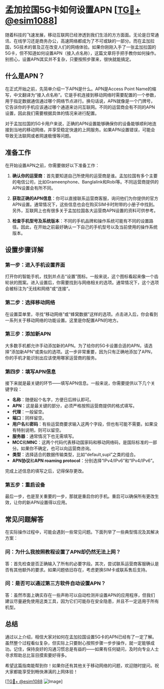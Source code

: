 # 孟加拉国5G卡如何设置APN [[TG💪+ @esim1088](https://t.me/s/esim1088)]

随着科技的飞速发展，移动互联网已经渗透到我们生活的方方面面。无论是日常通讯、在线学习还是商务办公，高速网络都成为了不可或缺的一部分。而在孟加拉国，5G技术的普及正在改变人们的网络体验。如果你刚刚入手了一张孟加拉国的5G卡，但不知道如何设置APN（接入点名称），这篇文章将手把手教你如何操作。别担心，设置APN其实并不复杂，只要按照步骤来，很快就能搞定。

## 什么是APN？

在正式开始之前，先简单介绍一下APN是什么。APN是Access Point Name的缩写，中文翻译为“接入点名称”。它是手机连接到移动网络时需要配置的一个参数，用于指定数据通信通过哪个网络节点进行。换句话说，APN就像是一个门牌号，它告诉你的手机应该通过哪个通道来访问互联网。不同的运营商会有不同的APN设置，因此我们需要根据具体的情况来进行配置。

对于孟加拉国的5G卡用户来说，正确的APN设置能够确保你的设备能够顺利地连接到当地的移动网络，并享受稳定快速的上网服务。如果APN设置错误，可能会导致无法联网或者网速极慢等问题。

## 准备工作

在开始设置APN之前，你需要做好以下准备工作：

1. **确认你的运营商**：首先要知道自己所使用的运营商是谁。孟加拉国有多个主要的电信公司，比如Grameenphone、Banglalink和Robi等。不同运营商提供的APN设置会有所不同。
   
2. **获取正确的APN信息**：你可以直接联系运营商客服，询问他们为你提供的官方APN设置。通常情况下，这些信息也会在购买SIM卡时附带的小册子中找到。另外，互联网上也有很多关于孟加拉国各大运营商APN设置的资料可供参考。

3. **检查手机型号及系统版本**：不同的手机品牌和操作系统可能有不同的设置路径。因此，在开始之前最好确认一下自己的手机型号以及当前使用的操作系统版本。

## 设置步骤详解

### 第一步：进入手机设置界面

打开你的智能手机，找到并点击“设置”图标。一般来说，这个图标看起来像一个齿轮状的图案。进入设置后，你需要找到与网络相关的选项。通常情况下，这个选项会被标注为“无线和网络”或“连接”。

### 第二步：选择移动网络

在设置菜单里，寻找“移动网络”或“蜂窝数据”这样的选项。点击进入后，你会看到一系列关于移动网络的功能设置。这里是你配置APN的地方。

### 第三步：添加新APN

大多数手机都允许手动添加新的APN。为了给你的5G卡设置合适的APN，请选择“添加新APN”或类似的选项。这一步非常重要，因为只有正确地添加了APN，你的手机才能识别出应该使用哪家运营商的服务。

### 第四步：填写APN信息

接下来就是最关键的环节——填写APN信息。一般来说，你需要提供以下几个关键字段：
- **名称**：随便起个名字，方便日后辨认即可。
- **APN**：这是最关键的部分，必须严格按照运营商提供的格式填写。
- **代理**：一般留空。
- **端口**：同样留空。
- **用户名**和**密码**：有些运营商要求输入这两个字段，但也有可能不需要。如果没有特别说明，则可以留空。
- **服务器**：通常情况下也无需填写。
- **MCC**和**MNC**：这两个代码代表移动国家码和移动网络码，是国际标准的一部分。如果你不确定，也可以向运营商咨询。
- **类型**：选择适合的数据传输类型，比如“default,supl”之类的组合。
- **APN协议**和**APN roaming protocol**：分别选择“IPv4/IPv6”和“IPv4/IPv6”。

完成上述信息的填写之后，记得保存更改。

### 第五步：重启设备

最后一步，也是至关重要的一步，那就是重启你的手机。重启可以确保所有更改生效，让你的新APN设置得以应用。

## 常见问题解答

在实际操作过程中，可能会遇到一些常见问题。下面列举了一些典型情况及其解决方案：

### 问：为什么我按照教程设置了APN却仍然无法上网？
答：首先检查是否正确输入了所有的必要字段。其次，尝试联系运营商客服确认是否有其他额外的要求。如果问题依旧存在，考虑更换SIM卡或联系售后支持。

### 问：是否可以通过第三方软件自动设置APN？
答：虽然市面上确实存在一些声称可以自动检测并设置APN的应用程序，但我们建议尽量避免使用这类工具，因为它们可能存在安全隐患，并且不一定适用于所有机型。

## 总结

通过以上介绍，相信大家对如何在孟加拉国设置5G卡的APN已经有了一定了解。虽然整个过程看似复杂，但实际上只要耐心按照步骤一步步操作，就一定能够成功。记住，保持良好的沟通习惯总是有益的——如果有任何疑问，及时向专业人士寻求帮助总比盲目摸索要好得多。

希望这篇指南能帮到你！如果你还有其他关于移动网络的问题，欢迎随时提问。祝大家都能享受到畅快淋漓的上网体验！

[[TG💪+ @esim1088](https://t.me/s/esim1088) ![Image](https://i.postimg.cc/4NQfJmqS/Snipaste-2025-05-13-00-14-12.png)]